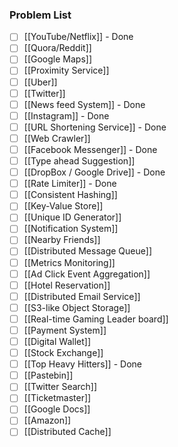 ### Problem List

- [ ] [[YouTube/Netflix]] - Done
- [ ] [[Quora/Reddit]]
- [ ] [[Google Maps]]
- [ ] [[Proximity Service]]
- [ ] [[Uber]]
- [ ] [[Twitter]]
- [ ] [[News feed System]] - Done
- [ ] [[Instagram]] - Done
- [ ] [[URL Shortening Service]] - Done
- [ ] [[Web Crawler]]
- [ ] [[Facebook Messenger]] - Done
- [ ] [[Type ahead Suggestion]]
- [ ] [[DropBox / Google Drive]] - Done
- [ ] [[Rate Limiter]] - Done
- [ ] [[Consistent Hashing]]
- [ ] [[Key-Value Store]]
- [ ] [[Unique ID Generator]]
- [ ] [[Notification System]]
- [ ] [[Nearby Friends]]
- [ ] [[Distributed Message Queue]]
- [ ] [[Metrics Monitoring]]
- [ ] [[Ad Click Event Aggregation]]
- [ ] [[Hotel Reservation]]
- [ ] [[Distributed Email Service]]
- [ ] [[S3-like Object Storage]]
- [ ] [[Real-time Gaming Leader board]]
- [ ] [[Payment System]]
- [ ] [[Digital Wallet]]
- [ ] [[Stock Exchange]]
- [ ] [[Top Heavy Hitters]] - Done
- [ ] [[Pastebin]]
- [ ] [[Twitter Search]]
- [ ] [[Ticketmaster]]
- [ ] [[Google Docs]]
- [ ] [[Amazon]]
- [ ] [[Distributed Cache]]